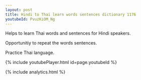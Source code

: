 ```yaml
---
layout: post
title: Hindi to Thai learn words sentences dictionary 1176 
youtubeId: PvuzKiOM_Ng
---
```

 
 
Helps to learn Thai words and sentences for Hindi speakers.

Opportunitiy to repeat the words sentences. 

Practice Thai language. 
 
{% include youtubePlayer.html id=page.youtubeId %}
 
 
{% include analytics.html %}